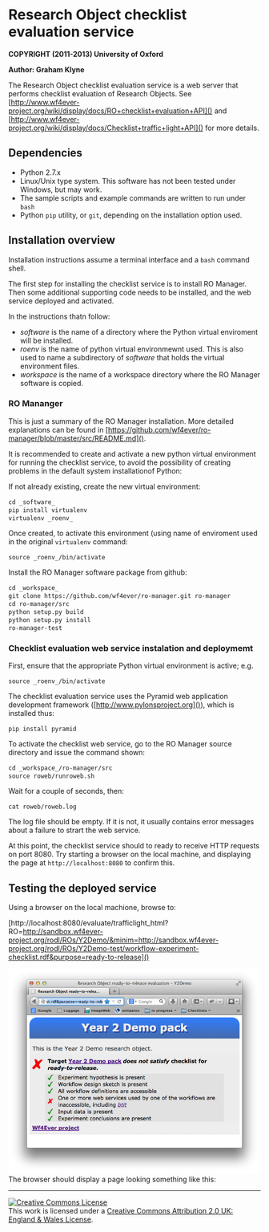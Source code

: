 # Research Object checklist evaluation service

**COPYRIGHT (2011-2013) University of Oxford**

**Author: Graham Klyne**

The Research Object checklist evaluation service is a web server that performs checklist evaluation of Research Objects.  See [http://www.wf4ever-project.org/wiki/display/docs/RO+checklist+evaluation+API]() and [http://www.wf4ever-project.org/wiki/display/docs/Checklist+traffic+light+API]() for more details.


## Dependencies

* Python 2.7.x
* Linux/Unix type system.
  This software has not been tested under Windows, but may work.
* The sample scripts and example commands are written to run under `bash`
* Python `pip` utility, or `git`, depending on the installation option used.


## Installation overview

Installation instructions assume a terminal interface and a `bash` command shell.

The first step for installing the checklist service is to install RO Manager.  Then some additional supporting code needs to be installed, and the web service deployed and activated.

In the instructions thatn follow:
* _software_ is the name of a directory where the Python virtual enviroment will be installed.
* _roenv_ is the name of python virtual environmewnt used.  This is also used to name a subdirectory of _software_ that holds the virtual environment files.
* _workspace_ is the name of a workspace directory where the RO Manager software is copied.


### RO Mananger

This is just a summary of the RO Manager installation.  More detailed explanations can be found in [https://github.com/wf4ever/ro-manager/blob/master/src/README.md]().

It is recommended to create and activate a new python virtual environment for running the checklist service, to avoid the possibility of creating problems in the default system installationof Python:

If not already existing, create the new virtual environment:

    cd _software_
    pip install virtualenv
    virtualenv _roenv_

Once created, to activate this environment (using name of enviroment used in the original `virtualenv` command:

    source _roenv_/bin/activate

Install the RO Manager software package from github:

    cd _workspace_
    git clone https://github.com/wf4ever/ro-manager.git ro-manager
    cd ro-manager/src
    python setup.py build
    python setup.py install
    ro-manager-test

### Checklist evaluation web service instalation and deploymemt

First, ensure that the appropriate Python virtual environment is active; e.g.

    source _roenv_/bin/activate

The checklist evaluation service uses the Pyramid web application development framework ([http://www.pylonsproject.org]()), which is installed thus:

    pip install pyramid

To activate the checklist web service, go to the RO Manager source directory and issue the command shown:

    cd _workspace_/ro-manager/src
    source roweb/runroweb.sh

Wait for a couple of seconds, then:

    cat roweb/roweb.log

The log file should be empty.  If it is not, it usually contains error messages about a failure to strart the web service.

At this point, the checklist service should to ready to receive HTTP requests on port 8080.  Try starting a browser on the local machine, and displaying the page at `http://localhost:8080` to confirm this.


## Testing the deployed service

Using a browser on the local machione, browse to:

[http://localhost:8080/evaluate/trafficlight_html?RO=http://sandbox.wf4ever-project.org/rodl/ROs/Y2Demo/&minim=http://sandbox.wf4ever-project.org/rodl/ROs/Y2Demo-test/workflow-experiment-checklist.rdf&purpose=ready-to-release]()

![Checklist demo display](checklist-demo-display.png)
The browser should display a page looking something like this:

<!--
![Checklist demo display](https://github.com/wf4ever/ro-manager/blob/master/src/roweb/checklist-demo-display.png)
-->

----

<a rel="license" href="http://creativecommons.org/licenses/by/2.0/uk/deed.en_US"><img alt="Creative Commons License" style="border-width:0" src="http://i.creativecommons.org/l/by/2.0/uk/80x15.png" /></a><br />This work is licensed under a <a rel="license" href="http://creativecommons.org/licenses/by/2.0/uk/deed.en_US">Creative Commons Attribution 2.0 UK: England &amp; Wales License</a>.

